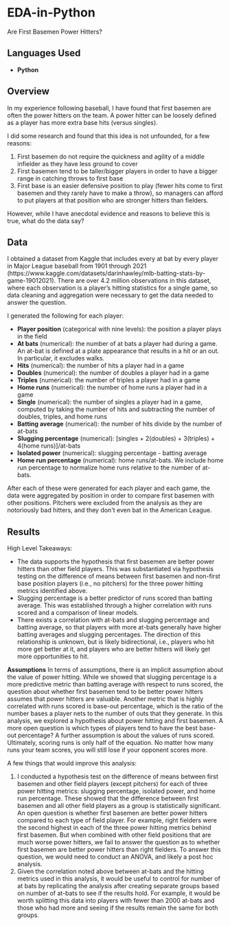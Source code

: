 # EDA-in-Python
Are First Basemen Power Hitters?

  <h2>Languages Used</h2>
  
- <b>Python</b>


<h2>Overview</h2>
<p>In my experience following baseball, I have found that first basemen are often the power hitters on the team.  A power hitter can be loosely defined as a player has more extra base hits (versus singles).</p>

I did some research and found that this idea is not unfounded, for a few reasons:
1. First basemen do not require the quickness and agility of a middle infielder as they have less ground to cover
2. First basemen tend to be taller/bigger players in order to have a bigger range in catching throws to first base
3.  First base is an easier defensive position to play (fewer hits come to first basemen and they rarely have to make a throw), so managers can afford to put players at that position who are stronger hitters than fielders. 

However, while I have anecdotal evidence and reasons to believe this is true, what do the data say?

<h2>Data</h2>
<p>I obtained a dataset from Kaggle that includes every at bat by every player in Major League baseball from 1901 through 2021 (https://www.kaggle.com/datasets/darinhawley/mlb-batting-stats-by-game-19012021).  There are over 4.2 million observations in this dataset, where each observation is a player’s hitting statistics for a single game, so data cleaning and aggregation were necessary to get the data needed to answer the question.</p>

I generated the following for each player:
- <b>Player position</b> (categorical with nine levels): the position a player plays in the field
- <b>At bats</b> (numerical): the number of at bats a player had during a game.  An at-bat is defined at a plate appearance that results in a hit or an out.  In particular, it excludes walks.
- <b>Hits</b> (numerical): the number of hits a player had in a game
- <b>Doubles</b> (numerical): the number of doubles a player had in a game
- <b>Triples</b> (numerical): the number of triples a player had in a game
- <b>Home runs</b> (numerical): the number of home runs a player had in a game
- <b>Single</b> (numerical): the number of singles a player had in a game, computed by taking the number of hits and subtracting the number of doubles, triples, and home runs
- <b>Batting average</b> (numerical): the number of hits divide by the number of at-bats
- <b>Slugging percentage</b> (numerical): [singles + 2(doubles) + 3(triples) + 4(home runs)]/at-bats
- <b>Isolated power</b> (numerical): slugging percentage - batting average
- <b>Home run percentage</b> (numerical): home runs/at-bats.  We include home run percentage to normalize home runs relative to the number of at-bats.

After each of these were generated for each player and each game, the data were aggregated by position in order to compare first basemen with other positions.  Pitchers were excluded from the analysis as they are notoriously bad hitters, and they don't even bat in the American League.


<h2>Results</h2>

High Level Takeaways:
- The data supports the hypothesis that first basemen are better power hitters than other field players.  This was substantiated via hypothesis testing on the difference of means between first basemen and non-first base position players (i.e., no pitchers) for the three power hitting metrics identified above.
- Slugging percentage is a better predictor of runs scored than batting average.  This was established through a higher correlation with runs scored and a comparison of linear models.
- There exists a correlation with at-bats and slugging percentage and batting average, so that players with more at-bats generally have higher batting averages and slugging percentages.  The direction of this relationship is unknown, but is likely bidirectional, i.e., players who hit more get better at it, and players who are better hitters will likely get more opportunities to hit.  

<b>Assumptions</b>
In terms of assumptions, there is an implicit assumption about the value of power hitting.  While we showed that slugging percentage is a more predictive metric than batting average with respect to runs scored, the question about whether first basemen tend to be better power hitters assumes that power hitters are valuable.  Another metric that is highly correlated with runs scored is base-out percentage, which is the ratio of the number bases a player nets to the number of outs that they generate.  In this analysis, we explored a hypothesis about power hitting and first basemen.  A more open question is which types of players tend to have the best base-out percentage?  A further assumption is about the values of runs scored.  Ultimately, scoring runs is only half of the equation.  No matter how many runs your team scores, you will still lose if your opponent scores more.

A few things that would improve this analysis:
1.	I conducted a hypothesis test on the difference of means between first basemen and other field players (except pitchers) for each of three power hitting metrics: slugging percentage, isolated power, and home run percentage.  These showed that the difference between first basemen and all other field players as a group is statistically significant.  An open question is whether first basemen are better power hitters compared to each type of field player.  For example, right fielders were the second highest in each of the three power hitting metrics behind first basemen.  But when combined with other field positions that are much worse power hitters, we fail to answer the question as to whether first basemen are better power hitters than right fielders.  To answer this question, we would need to conduct an ANOVA, and likely a post hoc analysis.
2.	Given the correlation noted above between at-bats and the hitting metrics used in this analysis, it would be useful to control for number of at bats by replicating the analysis after creating separate groups based on number of at-bats to see if the results hold.  For example, it would be worth splitting this data into players with fewer than 2000 at-bats and those who had more and seeing if the results remain the same for both groups.

